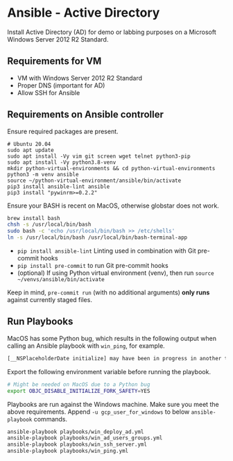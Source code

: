 # Ansible - Active Directory

Install Active Directory (AD) for demo or labbing purposes on a
Microsoft Windows Server 2012 R2 Standard.

## Requirements for VM

- VM with Windows Server 2012 R2 Standard
- Proper DNS (important for AD)
- Allow SSH for Ansible

## Requirements on Ansible controller

Ensure required packages are present.

```shell
# Ubuntu 20.04
sudo apt update
sudo apt install -Vy vim git screen wget telnet python3-pip
sudo apt install -Vy python3.8-venv
mkdir python-virtual-environments && cd python-virtual-environments
python3 -m venv ansible
source ~/python-virtual-environment/ansible/bin/activate
pip3 install ansible-lint ansible
pip3 install "pywinrm>=0.2.2"
```

Ensure your BASH is recent on MacOS, otherwise globstar does not work.

```bash
brew install bash
chsh -s /usr/local/bin/bash
sudo bash -c 'echo /usr/local/bin/bash >> /etc/shells'
ln -s /usr/local/bin/bash /usr/local/bin/bash-terminal-app
```

- `pip install ansible-lint` Linting used in combination with Git pre-commit hooks
- `pip install pre-commit` to run Git pre-commit hooks
- (optional) If using Python virtual environment (venv), then run `source ~/venvs/ansible/bin/activate`

Keep in mind, `pre-commit run` (with no additional arguments) **only runs** against currently staged files.

## Run Playbooks

MacOS has some Python bug, which results in the following output when
calling an Ansible playbook with `win_ping`, for example.

```bash
[__NSPlaceholderDate initialize] may have been in progress in another thread when fork() was called
```

Export the following environment variable before running the playbook.

```bash
# Might be needed on MacOS due to a Python bug
export OBJC_DISABLE_INITIALIZE_FORK_SAFETY=YES
```

Playbooks are run against the Windows machine.
Make sure you meet the above requirements.
Append `-u gcp_user_for_windows` to below `ansible-playbook` commands.

```bash
ansible-playbook playbooks/win_deploy_ad.yml
ansible-playbook playbooks/win_ad_users_groups.yml
ansible-playbook playbooks/win_ssh_server.yml
ansible-playbook playbooks/win_ping.yml
```
